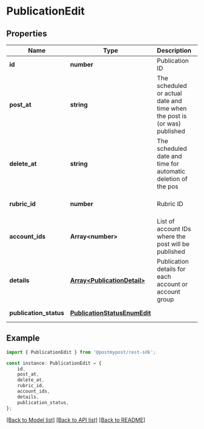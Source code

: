 # PublicationEdit


## Properties

Name | Type | Description | Notes
------------ | ------------- | ------------- | -------------
**id** | **number** | Publication ID | [default to undefined]
**post_at** | **string** | The scheduled or actual date and time when the post is (or was) published | [default to undefined]
**delete_at** | **string** | The scheduled date and time for automatic deletion of the pos | [optional] [default to undefined]
**rubric_id** | **number** | Rubric ID | [optional] [default to undefined]
**account_ids** | **Array&lt;number&gt;** | List of account IDs where the post will be published | [default to undefined]
**details** | [**Array&lt;PublicationDetail&gt;**](PublicationDetail.md) | Publication details for each account or account group | [default to undefined]
**publication_status** | [**PublicationStatusEnumEdit**](PublicationStatusEnumEdit.md) |  | [default to undefined]

## Example

```typescript
import { PublicationEdit } from '@postmypost/rest-sdk';

const instance: PublicationEdit = {
    id,
    post_at,
    delete_at,
    rubric_id,
    account_ids,
    details,
    publication_status,
};
```

[[Back to Model list]](../README.md#documentation-for-models) [[Back to API list]](../README.md#documentation-for-api-endpoints) [[Back to README]](../README.md)
